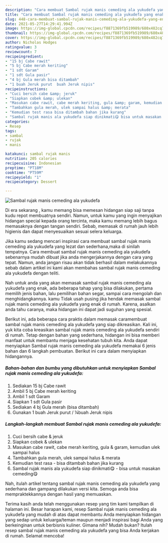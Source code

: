 ```yaml
---
description: "Cara membuat Sambal rujak manis cemeding ala yukudefa yang enak Untuk Jualan"
title: "Cara membuat Sambal rujak manis cemeding ala yukudefa yang enak Untuk Jualan"
slug: 448-cara-membuat-sambal-rujak-manis-cemeding-ala-yukudefa-yang-enak-untuk-jualan
date: 2021-05-27T14:29:41.994Z
image: https://img-global.cpcdn.com/recipes/f8871369fb519989/680x482cq70/sambal-rujak-manis-cemeding-ala-yukudefa-foto-resep-utama.jpg
thumbnail: https://img-global.cpcdn.com/recipes/f8871369fb519989/680x482cq70/sambal-rujak-manis-cemeding-ala-yukudefa-foto-resep-utama.jpg
cover: https://img-global.cpcdn.com/recipes/f8871369fb519989/680x482cq70/sambal-rujak-manis-cemeding-ala-yukudefa-foto-resep-utama.jpg
author: Nicholas Hodges
ratingvalue: 3
reviewcount: 7
recipeingredient:
- "15 bj Cabe rawit"
- "5 bj Cabe merah keriting"
- "1 sdt Garam"
- "1 sdt Gula pasir"
- "4 bj Gula merah bisa ditambah"
- "1 buah Jeruk purut  buah Jeruk nipis"
recipeinstructions:
- "Cuci bersih cabe &amp; jeruk"
- "Siapkan cobek &amp; ulekan"
- "Masukan cabe rawit, cabe merah keriting, gula &amp; garam, kemudian ulek sampai halus"
- "Tambahkan gula merah, ulek sampai halus &amp; merata"
- "Kemudian test rasa bisa ditambah bahan jika kurang"
- "Sambal rujak manis ala yukudefa siap dinikmati😋 bisa untuk masakan cemeding😋"
categories:
- Resep
tags:
- sambal
- rujak
- manis

katakunci: sambal rujak manis 
nutrition: 205 calories
recipecuisine: Indonesian
preptime: "PT18M"
cooktime: "PT59M"
recipeyield: "1"
recipecategory: Dessert

---
```



![Sambal rujak manis cemeding ala yukudefa](https://img-global.cpcdn.com/recipes/f8871369fb519989/680x482cq70/sambal-rujak-manis-cemeding-ala-yukudefa-foto-resep-utama.jpg)

Di era  sekarang , kamu memang bisa memesan hidangan siap saji tanpa kudu repot membuatnya sendiri. Namun, untuk kamu yang ingin menyajikan hidangan special kepada orang tercinta, maka kamu memang lebih bagus memasaknya dengan tangan sendiri. Sebab, memasak di rumah jauh lebih higienis dan dapat menyesuaikan sesuai selera keluarga.

Jika kamu sedang mencari inspirasi cara membuat sambal rujak manis cemeding ala yukudefa yang lezat dan sederhana,maka di sinilah tempatnya. Cara membuat sambal rujak manis cemeding ala yukudefa  sebenarnya mudah dibuat jika anda mengerjakannya dengan cara yang tepat. Namun, anda jangan risau akan tidak berhasil dalam melakukannya 
sebab dalam artikel ini kami akan membahas sambal rujak manis cemeding ala yukudefa dengan teliti.  



Nah untuk anda yang akan memasak sambal rujak manis cemeding ala yukudefa yang enak, ada beberapa tahap yang bisa dilakukan, pertama memilih jenis bahan, lalu pemilihan bahan segar, sampai cara mengolah dan menghidangkannya. kamu Tidak usah pusing jika hendak memasak sambal rujak manis cemeding ala yukudefa yang enak di rumah. Karena, asalkan anda  tahu caranya, maka hidangan ini dapat jadi suguhan yang spesial.

Berikut ini, ada beberapa cara praktis  dalam memasak caramembuat sambal rujak manis cemeding ala yukudefa yang siap dikreasikan. Kali ini, yuk kita coba kreasikan sambal rujak manis cemeding ala yukudefa sendiri di rumah. Tetap dengan bahan yang sederhana, hidangan ini bisa memberi manfaat untuk membantu menjaga kesehatan tubuh kita. Anda dapat menyiapkan Sambal rujak manis cemeding ala yukudefa memakai 6 jenis bahan dan 6 langkah pembuatan. Berikut ini cara dalam menyiapkan hidangannya.

<!--inarticleads1-->

##### Bahan-bahan dan bumbu yang dibutuhkan untuk menyiapkan Sambal rujak manis cemeding ala yukudefa:

1. Sediakan 15 bj Cabe rawit
1. Ambil 5 bj Cabe merah keriting
1. Ambil 1 sdt Garam
1. Siapkan 1 sdt Gula pasir
1. Sediakan 4 bj Gula merah (bisa ditambah)
1. Gunakan 1 buah Jeruk purut / ¼buah Jeruk nipis




<!--inarticleads2-->

##### Langkah-langkah membuat Sambal rujak manis cemeding ala yukudefa:

1. Cuci bersih cabe &amp; jeruk
1. Siapkan cobek &amp; ulekan
1. Masukan cabe rawit, cabe merah keriting, gula &amp; garam, kemudian ulek sampai halus
1. Tambahkan gula merah, ulek sampai halus &amp; merata
1. Kemudian test rasa - bisa ditambah bahan jika kurang
1. Sambal rujak manis ala yukudefa siap dinikmati😋 - bisa untuk masakan cemeding😋




Nah, itulah artikel tentang  sambal rujak manis cemeding ala yukudefa  yang sederhana dan gampang dilakukan versi kita. Semoga anda bisa mempraktekkannya dengan hasil yang memuaskan. 

Terima kasih anda telah menggunakan resep yang tim kami tampilkan di halaman ini. Besar harapan kami, resep  Sambal rujak manis cemeding ala yukudefa yang mudah di atas dapat membantu Anda menyiapkan hidangan yang sedap untuk keluarga/teman maupun menjadi inspirasi bagi Anda yang berkeinginan untuk berbisnis kuliner. Gimana nih? Mudah bukan? Itulah resep sambal rujak manis cemeding ala yukudefa yang bisa Anda kerjakan di rumah. Selamat mencoba!

